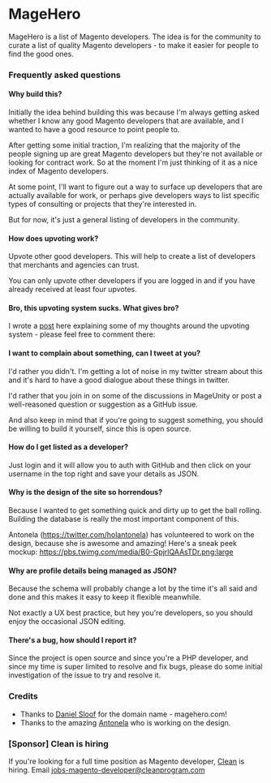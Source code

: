 MageHero
========

MageHero is a list of Magento developers.  The idea is for the community
to curate a list of quality Magento developers - to  make it easier for
people to find the good ones.

### Frequently asked questions
#### Why build this?

Initially the idea behind building this was because I'm always getting asked whether
I know any good Magento developers that are available, and I wanted to have a good
resource to point people to.

After getting some initial traction, I'm realizing that the majority of the people
signing up are great Magento developers but they're not available or looking for 
contract work.  So at the moment I'm just thinking of it as a nice index of
Magento developers.

At some point, I'll want to figure out a way to surface up developers that are 
actually available for work, or perhaps give developers ways to list specific types
of consulting or projects that they're interested in.  

But for now, it's just a general listing of developers in the community.

#### How does upvoting work?

Upvote other good developers.   This will help to create a list 
of developers that merchants and agencies can trust.

You can only upvote other developers if you are logged in and
if you have already received at least four upvotes.

#### Bro, this upvoting system sucks.  What gives bro?

I wrote a [post](https://mageunity.com/t/magehero-ranking/134) here explaining some of my thoughts around the
upvoting system - please feel free to comment there:

#### I want to complain about something, can I tweet at you?

I'd rather you didn't.  I'm getting a lot of noise in my twitter stream
about this and it's hard to have a good dialogue about these things
in twitter.

I'd rather that you join in on some of the discussions in MageUnity
or post a well-reasoned question or suggestion as a GitHub issue.

And also keep in mind that if you're going to suggest something, you
should be willing to build it yourself, since this is open source.

#### How do I get listed as a developer?

Just login and it will allow you to auth with GitHub and then click
on your username in the top right and save your details as JSON.

#### Why is the design of the site so horrendous?

Because I wanted to get something quick and dirty up to get the ball
rolling.  Building the database is really the most important
component of this.

Antonela (https://twitter.com/holantonela) has volunteered to work on the design, because she is
awesome and amazing!  Here's a sneak peek mockup:
https://pbs.twimg.com/media/B0-GpjrIQAAsTDr.png:large

#### Why are profile details being managed as JSON?

Because the schema will probably change a lot by the time it's 
all said and done and this makes it easy to keep it flexible
meanwhile.  

Not exactly a UX best practice, but hey you're developers, so you
should enjoy the occasional JSON editing.

#### There's a bug, how should I report it?

Since the project is open source and since you're a PHP developer,
and since my time is super limited to resolve and fix bugs, please do
some initial investigation of the issue to try and resolve it.

### Credits

- Thanks to <a href="https://twitter.com/daniel_sloof">Daniel Sloof</a> for the domain name - magehero.com!
- Thanks to the amazing <a href="http://portfolio.antonela.me/">Antonela</a> who is working on the design.


### [Sponsor] Clean is hiring

If you're looking for a full time position as Magento developer, 
<a href="http://www.cleanprogram.com/">Clean</a> is hiring.  Email jobs-magento-developer@cleanprogram.com

